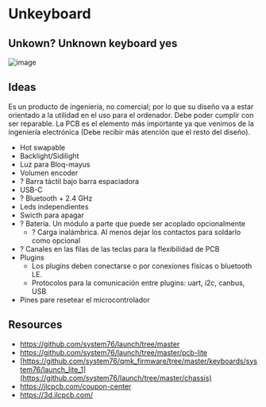 # Unkeyboard
Unkown? Unknown keyboard yes
---
![image](https://github.com/luarpy/Unkeyboard/assets/86653113/b68d5ec2-841c-4247-be38-290eb7484210)

## Ideas
Es un producto de ingeniería, no comercial; por lo que su diseño va a estar orientado a la utilidad en el uso para el ordenador. Debe poder cumplir con ser reparable.
La PCB es el elemento más importante ya que venimos de la ingeniería electrónica (Debe recibir más atención que el resto del diseño).
- Hot swapable
- Backlight/Sidilight
- Luz para Bloq-mayus
- Volumen encoder
- ? Barra táctil bajo barra espaciadora
- USB-C
- ? Bluetooth + 2.4 GHz
- Leds independientes
- Swicth para apagar
- ? Batería. Un módulo a parte que puede ser acoplado opcionalmente
  - ? Carga inalámbrica. Al menos dejar los contactos para soldarlo como opcional
- ? Canales en las filas de las teclas para la flexibilidad de PCB
- Plugins
  - Los plugins deben conectarse o por conexiones físicas o bluetooth LE.
  - Protocolos para la comunicación entre plugins: uart, i2c, canbus, USB
- Pines pare resetear el microcontrolador

## Resources
- https://github.com/system76/launch/tree/master
- https://github.com/system76/launch/tree/master/pcb-lite
- [https://github.com/system76/qmk_firmware/tree/master/keyboards/system76/launch_lite_1](https://github.com/system76/launch/tree/master/chassis)
- https://jlcpcb.com/coupon-center
- https://3d.jlcpcb.com/

